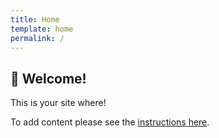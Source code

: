```yaml
---
title: Home
template: home
permalink: /
---
```

  
<article class="welcome" id="skip-content-target">

  # 👋 Welcome!

  This is your site where!

  To add content please see the [instructions here](https://www.contentedweb.com/).
  
 
</article>

